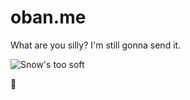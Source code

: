 # oban.me

What are you silly? I'm still gonna send it.

![Snow's too soft](https://i.imgur.com/4zJ5ast.png)

🤔
